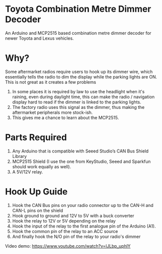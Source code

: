 # Toyota Combination Metre Dimmer Decoder
An Arduino and MCP2515 based combination metre dimmer decoder for newer Toyota and Lexus vehicles.

# Why?
Some aftermarket radios require users to hook up its dimmer wire, which essentially tells the radio to dim the display while the parking lights are ON.
This is not great as it creates a few problems
1. In some places it is required by law to use the headlight when it's raining, even during daylight time, this can make the radio / navigation display hard to read if the dimmer is linked to the parking lights.
2. The factory radio uses this signal as the dimmer, thus making the aftermarket peripherals more stock-ish.
3. This gives me a chance to learn about the MCP2515.

# Parts Required
1.  Any Arduino that is compatible with Seeed Studio’s CAN Bus Shield Library
2. MCP2515 Shield (I use the one from KeyStudio, Seeed and Sparkfun should work equally as well).
3. A 5V/12V relay.

# Hook Up Guide
1. Hook the CAN Bus pins on your radio connector up to the CAN-H and CAN-L pins on the shield
2. Hook ground to ground and 12V to 5V with a buck converter
3. Hook the relay to 12V or 5V depending on the relay
4. Hook the input of the relay to the first analogue pin of the Arduino (A1).
5. Hook the common pin of the relay to an ACC source
6. And finally hook the N/O pin of the relay to your radio's dimmer

Video demo: https://www.youtube.com/watch?v=lJLbp_uphlY
